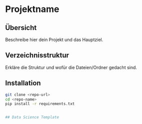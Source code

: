 # Projektname

## Übersicht
Beschreibe hier dein Projekt und das Hauptziel.

## Verzeichnisstruktur
Erkläre die Struktur und wofür die Dateien/Ordner gedacht sind.

## Installation
```bash
git clone <repo-url>
cd <repo-name>
pip install -r requirements.txt


## Data Science Template